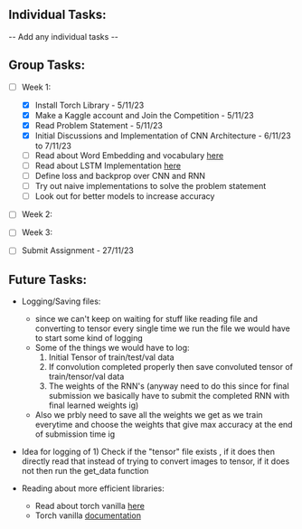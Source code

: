 ## Individual Tasks: <br />
   -- Add any individual tasks --

## Group Tasks:
- [ ] Week 1:
  - [x] Install Torch Library - 5/11/23
  - [x] Make a Kaggle account and Join the Competition - 5/11/23
  - [x] Read Problem Statement - 5/11/23
  - [x] Initial Discussions and Implementation of CNN Architecture - 6/11/23 to 7/11/23
  - [ ] Read about Word Embedding and vocabulary [here](https://pytorch.org/tutorials/beginner/nlp/word_embeddings_tutorial.html)
  - [ ] Read about LSTM Implementation [here](https://machinelearningmastery.com/lstm-for-time-series-prediction-in-pytorch/)
  - [ ] Define loss and backprop over CNN and RNN
  - [ ] Try out naive implementations to solve the problem statement
  - [ ] Look out for better models to increase accuracy

- [ ] Week 2:
- [ ] Week 3:

- [ ] Submit Assignment - 27/11/23

## Future Tasks:

- Logging/Saving files:
    - since we can't keep on waiting for stuff like reading file and converting to tensor every single time we run the file we would have to start some kind of logging
    - Some of the things we would have to log:
        1) Initial Tensor of train/test/val data
        2) If convolution completed properly then save convoluted tensor of train/tensor/val data 
        3) The weights of the RNN's (anyway need to do this since for final submission we basically have to submit the completed RNN with final learned weights ig)
    - Also we prbly need to save all the weights we get as we train everytime  and choose the weights that give max accuracy at the end of submission time ig
- Idea for logging of 1) Check if the "tensor" file exists , if it does then directly read that instead of trying to convert images to tensor, if it does not then run the get_data function

- Reading about more efficient libraries:
  - Read about torch vanilla [here](https://towardsdatascience.com/from-pytorch-to-pytorch-lightning-a-gentle-introduction-b371b7caaf09)
  - Torch vanilla [documentation](https://lightning.ai/docs/pytorch/stable/)

